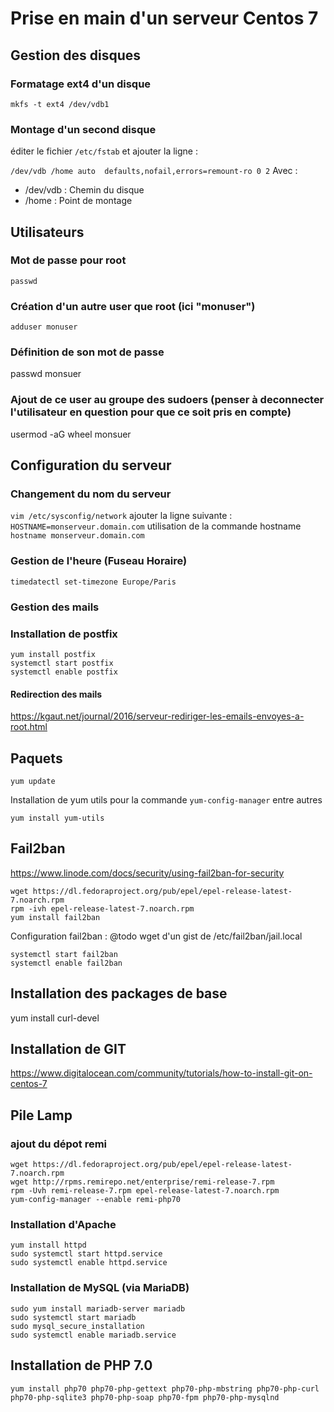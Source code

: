 # Prise en main d'un serveur Centos 7

## Gestion des disques
### Formatage ext4 d'un disque
`mkfs -t ext4 /dev/vdb1`

### Montage d'un second disque
éditer le fichier `/etc/fstab` et ajouter la ligne : 

`/dev/vdb /home auto  defaults,nofail,errors=remount-ro 0 2`
Avec : 
  - /dev/vdb : Chemin du disque
  - /home : Point de montage

## Utilisateurs

### Mot de passe pour root
`passwd`

### Création d'un autre user que root (ici "monuser")
`adduser monuser`

### Définition de son mot de passe
passwd monsuer

### Ajout de ce user au groupe des sudoers (penser à deconnecter l'utilisateur en question pour que ce soit pris en compte)
usermod -aG wheel monsuer

## Configuration du serveur

### Changement du nom du serveur
`vim /etc/sysconfig/network`
ajouter la ligne suivante :
`HOSTNAME=monserveur.domain.com`
utilisation de la commande hostname
`hostname monserveur.domain.com`

### Gestion de l'heure (Fuseau Horaire)
```
timedatectl set-timezone Europe/Paris
```
### Gestion des mails
### Installation de postfix
```
yum install postfix
systemctl start postfix
systemctl enable postfix
```

#### Redirection des mails
https://kgaut.net/journal/2016/serveur-rediriger-les-emails-envoyes-a-root.html

## Paquets
`yum update`

Installation de yum utils pour la commande `yum-config-manager` entre autres

`yum install yum-utils`

## Fail2ban
https://www.linode.com/docs/security/using-fail2ban-for-security
```
wget https://dl.fedoraproject.org/pub/epel/epel-release-latest-7.noarch.rpm
rpm -ivh epel-release-latest-7.noarch.rpm
yum install fail2ban
```

Configuration fail2ban :
@todo wget d'un gist de /etc/fail2ban/jail.local

```
systemctl start fail2ban
systemctl enable fail2ban
```

## Installation des packages de base 
yum install curl-devel

## Installation de GIT
https://www.digitalocean.com/community/tutorials/how-to-install-git-on-centos-7

## Pile Lamp
### ajout du dépot remi
```
wget https://dl.fedoraproject.org/pub/epel/epel-release-latest-7.noarch.rpm
wget http://rpms.remirepo.net/enterprise/remi-release-7.rpm
rpm -Uvh remi-release-7.rpm epel-release-latest-7.noarch.rpm
yum-config-manager --enable remi-php70
```

### Installation d'Apache
```
yum install httpd
sudo systemctl start httpd.service
sudo systemctl enable httpd.service
```

### Installation de MySQL (via MariaDB)
```
sudo yum install mariadb-server mariadb
sudo systemctl start mariadb
sudo mysql_secure_installation
sudo systemctl enable mariadb.service
```

## Installation de PHP 7.0
```
yum install php70 php70-php-gettext php70-php-mbstring php70-php-curl php70-php-sqlite3 php70-php-soap php70-fpm php70-php-mysqlnd
```
